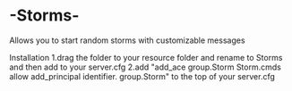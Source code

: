 # -Storms-
Allows you to start random storms with customizable messages

Installation
1.drag the folder to your resource folder and rename to Storms and then add to your server.cfg
2.add "add_ace group.Storm Storm.cmds allow
add_principal identifier. group.Storm" to the top of your server.cfg 
